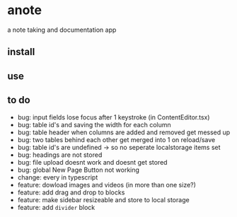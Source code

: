 # anote

a note taking and documentation app

## install

## use

## to do

- bug: input fields lose focus after 1 keystroke (in ContentEditor.tsx)
- bug: table id's and saving the width for each column
- bug: table header when columns are added and removed get messed up
- bug: two tables behind each other get merged into 1 on reload/save
- bug: table id's are undefined -> so no seperate localstorage items set
- bug: headings are not stored
- bug: file upload doesnt work and doesnt get stored
- bug: global New Page Button not working
- change: every in typescript
- feature: dowload images and videos (in more than one size?)
- feature: add drag and drop to blocks
- feature: make sidebar resizeable and store to local storage
- feature: add `divider` block